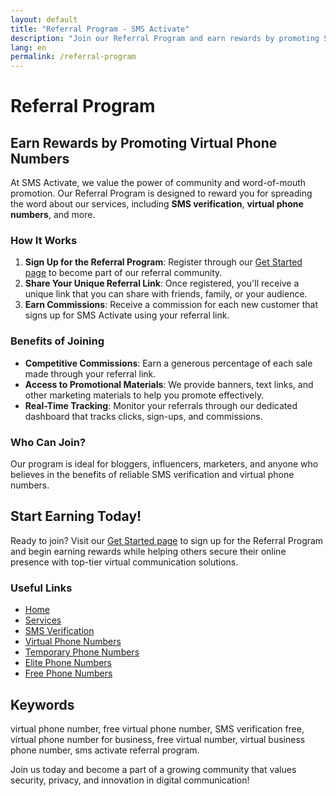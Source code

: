 ```yaml
---
layout: default
title: "Referral Program - SMS Activate"
description: "Join our Referral Program and earn rewards by promoting SMS Activate's virtual phone number services."
lang: en
permalink: /referral-program
---
```


# Referral Program

## Earn Rewards by Promoting Virtual Phone Numbers

At SMS Activate, we value the power of community and word-of-mouth promotion. Our Referral Program is designed to reward you for spreading the word about our services, including **SMS verification**, **virtual phone numbers**, and more.

### How It Works

1. **Sign Up for the Referral Program**: Register through our [Get Started page](/get-started) to become part of our referral community.
2. **Share Your Unique Referral Link**: Once registered, you'll receive a unique link that you can share with friends, family, or your audience.
3. **Earn Commissions**: Receive a commission for each new customer that signs up for SMS Activate using your referral link.

### Benefits of Joining

- **Competitive Commissions**: Earn a generous percentage of each sale made through your referral link.
- **Access to Promotional Materials**: We provide banners, text links, and other marketing materials to help you promote effectively.
- **Real-Time Tracking**: Monitor your referrals through our dedicated dashboard that tracks clicks, sign-ups, and commissions.

### Who Can Join?

Our program is ideal for bloggers, influencers, marketers, and anyone who believes in the benefits of reliable SMS verification and virtual phone numbers.

## Start Earning Today!

Ready to join? Visit our [Get Started page](/get-started) to sign up for the Referral Program and begin earning rewards while helping others secure their online presence with top-tier virtual communication solutions.

### Useful Links

- [Home](/)
- [Services](/services)
- [SMS Verification](/sms-verification)
- [Virtual Phone Numbers](/virtual-phone-numbers)
- [Temporary Phone Numbers](/temporary-phone-numbers)
- [Elite Phone Numbers](/elite-phone-numbers)
- [Free Phone Numbers](/free-phone-numbers)

## Keywords

virtual phone number, free virtual phone number, SMS verification free, virtual phone number for business, free virtual number, virtual business phone number, sms activate referral program.

Join us today and become a part of a growing community that values security, privacy, and innovation in digital communication!